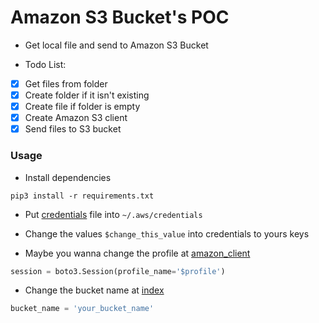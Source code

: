 # Amazon S3 Bucket's POC

* Get local file and send to Amazon S3 Bucket

* Todo List:

- [x] Get files from folder
- [x] Create folder if it isn't existing
- [x] Create file if folder is empty
- [x] Create Amazon S3 client
- [x] Send files to S3 bucket

### Usage

* Install dependencies
```
pip3 install -r requirements.txt
```

* Put [credentials](https://github.com/gabrielSpassos/python-sandbox/blob/master/s3-poc/credentials) file into `~/.aws/credentials`

* Change the values `$change_this_value` into credentials to yours keys

* Maybe you wanna change the profile at [amazon_client](https://github.com/gabrielSpassos/python-sandbox/blob/master/s3-poc/amazon_client.py)

```python
session = boto3.Session(profile_name='$profile')
```

* Change the bucket name at [index](https://github.com/gabrielSpassos/python-sandbox/blob/master/s3-poc/index.py)

```python
bucket_name = 'your_bucket_name'
```
